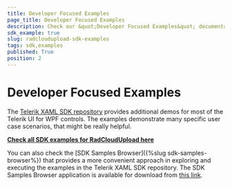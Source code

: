 ```yaml
---
title: Developer Focused Examples
page_title: Developer Focused Examples
description: Check our &quot;Developer Focused Examples&quot; documentation article for the RadCloudUpload {{ site.framework_name }} control.
sdk_example: true
slug: radcloudupload-sdk-examples
tags: sdk,examples
published: True
position: 2
---
```


# Developer Focused Examples

The [Telerik XAML SDK repository](https://github.com/telerik/xaml-sdk/tree/master/) provides additional demos for most of the Telerik UI for WPF controls. The examples demonstrate many specific user case scenarios, that might be really helpful. 

__[Check all SDK examples for RadCloudUpload here](https://github.com/telerik/xaml-sdk/tree/master/CloudUpload)__

You can also check the [SDK Samples Browser]({%slug sdk-samples-browser%}) that provides a more convenient approach in exploring and executing the examples in the Telerik XAML SDK repository. The SDK Samples Browser application is available for download from [this link](https://demos.telerik.com/xaml-sdkbrowser/).
